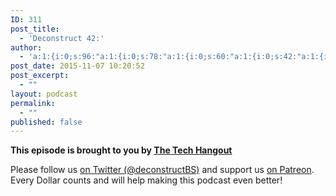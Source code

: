 ```yaml
---
ID: 311
post_title:
  - 'Deconstruct 42:'
author:
  - 'a:1:{i:0;s:96:"a:1:{i:0;s:78:"a:1:{i:0;s:60:"a:1:{i:0;s:42:"a:1:{i:0;s:24:"a:1:{i:0;s:7:"patrice";}";}";}";}";}";}'
post_date: 2015-11-07 10:20:52
post_excerpt:
  - ""
layout: podcast
permalink:
  - ""
published: false
---
```


<p></p>
<p><strong>This episode is brought to you by <a href="http://thetechhangout.com">The Tech Hangout</a></strong>
</p>
<p>
Please follow us <a href="http://twitter.com/deconstructBS">on Twitter (@deconstructBS)</a> and support us <a href="http://patreon.com/deconstruct">on Patreon</a>. Every Dollar counts and will help making this podcast even better!
</p>